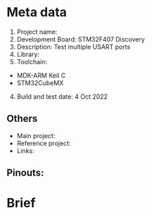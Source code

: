 # Meta data
1. Project name: 
3. Development Board: STM32F407 Discovery
4. Description: Test multiple USART ports 
5. Library: 
6. Toolchain: 
- MDK-ARM Keil C
- STM32CubeMX
4. Build and test date: 4 Oct 2022
## Others
- Main project: 
- Reference project:
- Links: 

## Pinouts:

# Brief
